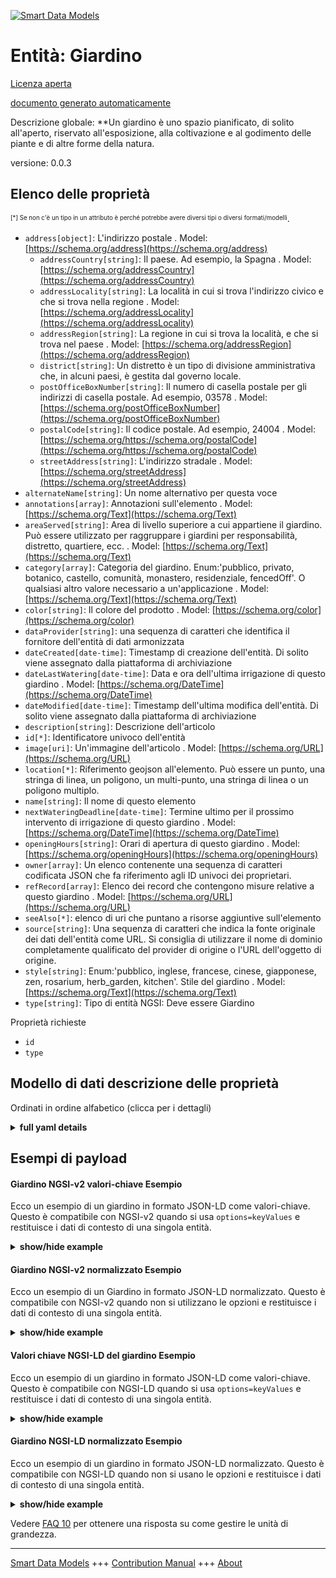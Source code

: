 <!-- 10-Header -->  
[![Smart Data Models](https://smartdatamodels.org/wp-content/uploads/2022/01/SmartDataModels_logo.png "Logo")](https://smartdatamodels.org)  
Entità: Giardino  
================<!-- /10-Header -->  
<!-- 15-License -->  
[Licenza aperta](https://github.com/smart-data-models//dataModel.ParksAndGardens/blob/master/Garden/LICENSE.md)  
[documento generato automaticamente](https://docs.google.com/presentation/d/e/2PACX-1vTs-Ng5dIAwkg91oTTUdt8ua7woBXhPnwavZ0FxgR8BsAI_Ek3C5q97Nd94HS8KhP-r_quD4H0fgyt3/pub?start=false&loop=false&delayms=3000#slide=id.gb715ace035_0_60)  
<!-- /15-License -->  
<!-- 20-Description -->  
Descrizione globale: **Un giardino è uno spazio pianificato, di solito all'aperto, riservato all'esposizione, alla coltivazione e al godimento delle piante e di altre forme della natura.  
versione: 0.0.3  
<!-- /20-Description -->  
<!-- 30-PropertiesList -->  

## Elenco delle proprietà  

<sup><sub>[*] Se non c'è un tipo in un attributo è perché potrebbe avere diversi tipi o diversi formati/modelli</sub></sup>.  
- `address[object]`: L'indirizzo postale  . Model: [https://schema.org/address](https://schema.org/address)	- `addressCountry[string]`: Il paese. Ad esempio, la Spagna  . Model: [https://schema.org/addressCountry](https://schema.org/addressCountry)  
	- `addressLocality[string]`: La località in cui si trova l'indirizzo civico e che si trova nella regione  . Model: [https://schema.org/addressLocality](https://schema.org/addressLocality)  
	- `addressRegion[string]`: La regione in cui si trova la località, e che si trova nel paese  . Model: [https://schema.org/addressRegion](https://schema.org/addressRegion)  
	- `district[string]`: Un distretto è un tipo di divisione amministrativa che, in alcuni paesi, è gestita dal governo locale.    
	- `postOfficeBoxNumber[string]`: Il numero di casella postale per gli indirizzi di casella postale. Ad esempio, 03578  . Model: [https://schema.org/postOfficeBoxNumber](https://schema.org/postOfficeBoxNumber)  
	- `postalCode[string]`: Il codice postale. Ad esempio, 24004  . Model: [https://schema.org/https://schema.org/postalCode](https://schema.org/https://schema.org/postalCode)  
	- `streetAddress[string]`: L'indirizzo stradale  . Model: [https://schema.org/streetAddress](https://schema.org/streetAddress)  
- `alternateName[string]`: Un nome alternativo per questa voce  - `annotations[array]`: Annotazioni sull'elemento  . Model: [https://schema.org/Text](https://schema.org/Text)- `areaServed[string]`: Area di livello superiore a cui appartiene il giardino. Può essere utilizzato per raggruppare i giardini per responsabilità, distretto, quartiere, ecc.  . Model: [https://schema.org/Text](https://schema.org/Text)- `category[array]`: Categoria del giardino. Enum:'pubblico, privato, botanico, castello, comunità, monastero, residenziale, fencedOff'. O qualsiasi altro valore necessario a un'applicazione  . Model: [https://schema.org/Text](https://schema.org/Text)- `color[string]`: Il colore del prodotto  . Model: [https://schema.org/color](https://schema.org/color)- `dataProvider[string]`: una sequenza di caratteri che identifica il fornitore dell'entità di dati armonizzata  - `dateCreated[date-time]`: Timestamp di creazione dell'entità. Di solito viene assegnato dalla piattaforma di archiviazione  - `dateLastWatering[date-time]`: Data e ora dell'ultima irrigazione di questo giardino  . Model: [https://schema.org/DateTime](https://schema.org/DateTime)- `dateModified[date-time]`: Timestamp dell'ultima modifica dell'entità. Di solito viene assegnato dalla piattaforma di archiviazione  - `description[string]`: Descrizione dell'articolo  - `id[*]`: Identificatore univoco dell'entità  - `image[uri]`: Un'immagine dell'articolo  . Model: [https://schema.org/URL](https://schema.org/URL)- `location[*]`: Riferimento geojson all'elemento. Può essere un punto, una stringa di linea, un poligono, un multi-punto, una stringa di linea o un poligono multiplo.  - `name[string]`: Il nome di questo elemento  - `nextWateringDeadline[date-time]`: Termine ultimo per il prossimo intervento di irrigazione di questo giardino  . Model: [https://schema.org/DateTime](https://schema.org/DateTime)- `openingHours[string]`: Orari di apertura di questo giardino  . Model: [https://schema.org/openingHours](https://schema.org/openingHours)- `owner[array]`: Un elenco contenente una sequenza di caratteri codificata JSON che fa riferimento agli ID univoci dei proprietari.  - `refRecord[array]`: Elenco dei record che contengono misure relative a questo giardino  . Model: [https://schema.org/URL](https://schema.org/URL)- `seeAlso[*]`: elenco di uri che puntano a risorse aggiuntive sull'elemento  - `source[string]`: Una sequenza di caratteri che indica la fonte originale dei dati dell'entità come URL. Si consiglia di utilizzare il nome di dominio completamente qualificato del provider di origine o l'URL dell'oggetto di origine.  - `style[string]`: Enum:'pubblico, inglese, francese, cinese, giapponese, zen, rosarium, herb_garden, kitchen'. Stile del giardino  . Model: [https://schema.org/Text](https://schema.org/Text)- `type[string]`: Tipo di entità NGSI: Deve essere Giardino  <!-- /30-PropertiesList -->  
<!-- 35-RequiredProperties -->  
Proprietà richieste  
- `id`  - `type`  <!-- /35-RequiredProperties -->  
<!-- 40-RequiredProperties -->  
<!-- /40-RequiredProperties -->  
<!-- 50-DataModelHeader -->  
## Modello di dati descrizione delle proprietà  
Ordinati in ordine alfabetico (clicca per i dettagli)  
<!-- /50-DataModelHeader -->  
<!-- 60-ModelYaml -->  
<details><summary><strong>full yaml details</strong></summary>    
```yaml  
Garden:    
  description: 'A garden is a distinguishable planned space, usually outdoors, set aside for the display, cultivation, and enjoyment of plants and other forms of nature.'    
  properties:    
    address:    
      description: The mailing address    
      properties:    
        addressCountry:    
          description: 'The country. For example, Spain'    
          type: string    
          x-ngsi:    
            model: https://schema.org/addressCountry    
            type: Property    
        addressLocality:    
          description: 'The locality in which the street address is, and which is in the region'    
          type: string    
          x-ngsi:    
            model: https://schema.org/addressLocality    
            type: Property    
        addressRegion:    
          description: 'The region in which the locality is, and which is in the country'    
          type: string    
          x-ngsi:    
            model: https://schema.org/addressRegion    
            type: Property    
        district:    
          description: 'A district is a type of administrative division that, in some countries, is managed by the local government'    
          type: string    
          x-ngsi:    
            type: Property    
        postOfficeBoxNumber:    
          description: 'The post office box number for PO box addresses. For example, 03578'    
          type: string    
          x-ngsi:    
            model: https://schema.org/postOfficeBoxNumber    
            type: Property    
        postalCode:    
          description: 'The postal code. For example, 24004'    
          type: string    
          x-ngsi:    
            model: https://schema.org/https://schema.org/postalCode    
            type: Property    
        streetAddress:    
          description: The street address    
          type: string    
          x-ngsi:    
            model: https://schema.org/streetAddress    
            type: Property    
        streetNr:    
          description: Number identifying a specific property on a public street    
          type: string    
          x-ngsi:    
            type: Property    
      type: object    
      x-ngsi:    
        model: https://schema.org/address    
        type: Property    
    alternateName:    
      description: An alternative name for this item    
      type: string    
      x-ngsi:    
        type: Property    
    annotations:    
      description: Annotations about the item    
      items:    
        type: string    
      type: array    
      x-ngsi:    
        model: https://schema.org/Text    
        type: Property    
    areaServed:    
      description: 'Higher level area to which the garden belongs to. It can be used to group gardens per responsible, district, neighbourhood, etc'    
      type: string    
      x-ngsi:    
        model: https://schema.org/Text    
        type: Property    
    category:    
      description: 'Garden''s category. Enum:''public, private, botanical, castle, community, monastery, residential, fencedOff''. Or any other value needed by an application'    
      items:    
        enum:    
          - botanical    
          - castle    
          - community    
          - fencedOff    
          - monastery    
          - private    
          - public    
          - residential    
        type: string    
      minItems: 1    
      type: array    
      x-ngsi:    
        model: https://schema.org/Text    
        type: Property    
    color:    
      description: The color of the product    
      type: string    
      x-ngsi:    
        model: https://schema.org/color    
        type: Property    
    dataProvider:    
      description: A sequence of characters identifying the provider of the harmonised data entity    
      type: string    
      x-ngsi:    
        type: Property    
    dateCreated:    
      description: Entity creation timestamp. This will usually be allocated by the storage platform    
      format: date-time    
      type: string    
      x-ngsi:    
        type: Property    
    dateLastWatering:    
      description: Timestamp which corresponds to the last watering of this garden    
      format: date-time    
      type: string    
      x-ngsi:    
        model: https://schema.org/DateTime    
        type: Property    
    dateModified:    
      description: Timestamp of the last modification of the entity. This will usually be allocated by the storage platform    
      format: date-time    
      type: string    
      x-ngsi:    
        type: Property    
    description:    
      description: A description of this item    
      type: string    
      x-ngsi:    
        type: Property    
    id:    
      anyOf:    
        - description: Identifier format of any NGSI entity    
          maxLength: 256    
          minLength: 1    
          pattern: ^[\w\-\.\{\}\$\+\*\[\]`|~^@!,:\\]+$    
          type: string    
          x-ngsi:    
            type: Property    
        - description: Identifier format of any NGSI entity    
          format: uri    
          type: string    
          x-ngsi:    
            type: Property    
      description: Unique identifier of the entity    
      x-ngsi:    
        type: Property    
    image:    
      description: An image of the item    
      format: uri    
      type: string    
      x-ngsi:    
        model: https://schema.org/URL    
        type: Property    
    location:    
      description: 'Geojson reference to the item. It can be Point, LineString, Polygon, MultiPoint, MultiLineString or MultiPolygon'    
      oneOf:    
        - description: Geojson reference to the item. Point    
          properties:    
            bbox:    
              items:    
                type: number    
              minItems: 4    
              type: array    
            coordinates:    
              items:    
                type: number    
              minItems: 2    
              type: array    
            type:    
              enum:    
                - Point    
              type: string    
          required:    
            - type    
            - coordinates    
          title: GeoJSON Point    
          type: object    
          x-ngsi:    
            type: GeoProperty    
        - description: Geojson reference to the item. LineString    
          properties:    
            bbox:    
              items:    
                type: number    
              minItems: 4    
              type: array    
            coordinates:    
              items:    
                items:    
                  type: number    
                minItems: 2    
                type: array    
              minItems: 2    
              type: array    
            type:    
              enum:    
                - LineString    
              type: string    
          required:    
            - type    
            - coordinates    
          title: GeoJSON LineString    
          type: object    
          x-ngsi:    
            type: GeoProperty    
        - description: Geojson reference to the item. Polygon    
          properties:    
            bbox:    
              items:    
                type: number    
              minItems: 4    
              type: array    
            coordinates:    
              items:    
                items:    
                  items:    
                    type: number    
                  minItems: 2    
                  type: array    
                minItems: 4    
                type: array    
              type: array    
            type:    
              enum:    
                - Polygon    
              type: string    
          required:    
            - type    
            - coordinates    
          title: GeoJSON Polygon    
          type: object    
          x-ngsi:    
            type: GeoProperty    
        - description: Geojson reference to the item. MultiPoint    
          properties:    
            bbox:    
              items:    
                type: number    
              minItems: 4    
              type: array    
            coordinates:    
              items:    
                items:    
                  type: number    
                minItems: 2    
                type: array    
              type: array    
            type:    
              enum:    
                - MultiPoint    
              type: string    
          required:    
            - type    
            - coordinates    
          title: GeoJSON MultiPoint    
          type: object    
          x-ngsi:    
            type: GeoProperty    
        - description: Geojson reference to the item. MultiLineString    
          properties:    
            bbox:    
              items:    
                type: number    
              minItems: 4    
              type: array    
            coordinates:    
              items:    
                items:    
                  items:    
                    type: number    
                  minItems: 2    
                  type: array    
                minItems: 2    
                type: array    
              type: array    
            type:    
              enum:    
                - MultiLineString    
              type: string    
          required:    
            - type    
            - coordinates    
          title: GeoJSON MultiLineString    
          type: object    
          x-ngsi:    
            type: GeoProperty    
        - description: Geojson reference to the item. MultiLineString    
          properties:    
            bbox:    
              items:    
                type: number    
              minItems: 4    
              type: array    
            coordinates:    
              items:    
                items:    
                  items:    
                    items:    
                      type: number    
                    minItems: 2    
                    type: array    
                  minItems: 4    
                  type: array    
                type: array    
              type: array    
            type:    
              enum:    
                - MultiPolygon    
              type: string    
          required:    
            - type    
            - coordinates    
          title: GeoJSON MultiPolygon    
          type: object    
          x-ngsi:    
            type: GeoProperty    
      x-ngsi:    
        type: GeoProperty    
    name:    
      description: The name of this item    
      type: string    
      x-ngsi:    
        type: Property    
    nextWateringDeadline:    
      description: Deadline for next watering operation to be done on this garden    
      format: date-time    
      type: string    
      x-ngsi:    
        model: https://schema.org/DateTime    
        type: Property    
    openingHours:    
      description: Opening hours of this garden    
      type: string    
      x-ngsi:    
        model: https://schema.org/openingHours    
        type: Property    
    owner:    
      description: A List containing a JSON encoded sequence of characters referencing the unique Ids of the owner(s)    
      items:    
        anyOf:    
          - description: Identifier format of any NGSI entity    
            maxLength: 256    
            minLength: 1    
            pattern: ^[\w\-\.\{\}\$\+\*\[\]`|~^@!,:\\]+$    
            type: string    
            x-ngsi:    
              type: Property    
          - description: Identifier format of any NGSI entity    
            format: uri    
            type: string    
            x-ngsi:    
              type: Property    
        description: Unique identifier of the entity    
        x-ngsi:    
          type: Property    
      type: array    
      x-ngsi:    
        type: Property    
    refRecord:    
      description: List of records which contain measurements related to this garden    
      items:    
        anyOf:    
          - description: Identifier format of any NGSI entity    
            maxLength: 256    
            minLength: 1    
            pattern: ^[\w\-\.\{\}\$\+\*\[\]`|~^@!,:\\]+$    
            type: string    
            x-ngsi:    
              type: Property    
          - description: Identifier format of any NGSI entity    
            format: uri    
            type: string    
            x-ngsi:    
              type: Property    
        description: Unique identifier of the entity    
        x-ngsi:    
          type: Property    
      type: array    
      x-ngsi:    
        model: https://schema.org/URL    
        type: Relationship    
    seeAlso:    
      description: list of uri pointing to additional resources about the item    
      oneOf:    
        - items:    
            format: uri    
            type: string    
          minItems: 1    
          type: array    
        - format: uri    
          type: string    
      x-ngsi:    
        type: Property    
    source:    
      description: 'A sequence of characters giving the original source of the entity data as a URL. Recommended to be the fully qualified domain name of the source provider, or the URL to the source object'    
      type: string    
      x-ngsi:    
        type: Property    
    style:    
      description: 'Enum:''public, english, french, chinese, japanese, zen, rosarium, herb_garden, kitchen''. Garden''s style'    
      enum:    
        - chinese    
        - english    
        - french    
        - herb_garden    
        - japanese    
        - kitchen    
        - public    
        - rosarium    
        - zen    
      type: string    
      x-ngsi:    
        model: https://schema.org/Text    
        type: Property    
    type:    
      description: 'NGSI Entity Type: It has to be Garden'    
      enum:    
        - Garden    
      type: string    
      x-ngsi:    
        type: Property    
  required:    
    - id    
    - type    
  type: object    
  x-derived-from: ""    
  x-disclaimer: 'Redistribution and use in source and binary forms, with or without modification, are permitted  provided that the license conditions are met. Copyleft (c) 2022 Contributors to Smart Data Models Program'    
  x-license-url: https://github.com/smart-data-models/dataModel.ParksAndGardens/blob/master/Garden/LICENSE.md    
  x-model-schema: https://smart-data-models.github.io/dataModel/ParksAndGardens/Garden/schema.json    
  x-model-tags: ""    
  x-version: 0.0.3    
```  
</details>    
<!-- /60-ModelYaml -->  
<!-- 70-MiddleNotes -->  
<!-- /70-MiddleNotes -->  
<!-- 80-Examples -->  
## Esempi di payload  
#### Giardino NGSI-v2 valori-chiave Esempio  
Ecco un esempio di un giardino in formato JSON-LD come valori-chiave. Questo è compatibile con NGSI-v2 quando si usa `options=keyValues` e restituisce i dati di contesto di una singola entità.  
<details><summary><strong>show/hide example</strong></summary>    
```json  
{  
  "id": "Santander-Garden-Piquio",  
  "type": "Garden",  
  "name": "Jardines de Piquio",  
  "description": "Jardines de Piquio. Zona El Sardinero",  
  "location": {  
    "type": "Point",  
    "coordinates": [-3.7836974, 43.4741091]  
  },  
  "address": {  
    "streetAddress": "Avenida Castañeda",  
    "addressLocality": "Santander",  
    "postalCode": "39005"  
  },  
  "openingHours": "Mo-Su",  
  "style": "french",  
  "category": ["public"],  
  "areaServed": "El Sardinero",  
  "dateLastWatering": "2017-03-31T08:00:00Z",  
  "refRecord": ["Santander-Garden-Piquio-Record-1"]  
}  
```  
</details>  
#### Giardino NGSI-v2 normalizzato Esempio  
Ecco un esempio di un Giardino in formato JSON-LD normalizzato. Questo è compatibile con NGSI-v2 quando non si utilizzano le opzioni e restituisce i dati di contesto di una singola entità.  
<details><summary><strong>show/hide example</strong></summary>    
```json  
{  
  "id": "Santander-Garden-Piquio",  
  "type": "Garden",  
  "category": {  
    "type": "array",  
    "value": [  
      "public"  
    ]  
  },  
  "style": {  
    "type": "Text",  
    "value": "french"  
  },  
  "description": {  
    "type": "Text",  
    "value": "Jardines de Piquio. Zona El Sardinero"  
  },  
  "dateLastWatering": {  
    "type": "DateTime",  
    "value": "2017-03-31T08:00:00Z"  
  },  
  "location": {  
    "type": "geo:json",  
    "value": {  
      "type": "Point",  
      "coordinates": [  
        -3.7836974,  
        43.4741091  
      ]  
    }  
  },  
  "refRecord": {  
    "type": "URI",  
    "value": [  
      "Santander-Garden-Piquio-Record-1"  
    ]  
  },  
  "areaServed": {  
    "type": "Text",  
    "value": "El Sardinero"  
  },  
  "address": {  
    "type": "PostalAddress",  
    "value": {  
      "addressLocality": "Santander",  
      "postalCode": "39005",  
      "streetAddress": "Avenida Casta\u00f1eda"  
    }  
  },  
  "openingHours": {  
    "type": "Text",  
    "value": "Mo-Su"  
  },  
  "name": {  
    "type": "Text",  
    "value": "Jardines de Piquio"  
  }  
}  
```  
</details>  
#### Valori chiave NGSI-LD del giardino Esempio  
Ecco un esempio di un giardino in formato JSON-LD come valori-chiave. Questo è compatibile con NGSI-LD quando si usa `options=keyValues` e restituisce i dati di contesto di una singola entità.  
<details><summary><strong>show/hide example</strong></summary>    
```json  
{  
  "id": "urn:ngsi-ld:Garden:Santander-Garden-Piquio",  
  "type": "Garden",  
  "address": {  
    "addressLocality": "Santander",  
    "postalCode": "39005",  
    "streetAddress": "Avenida Casta\u00f1eda"  
  },  
  "areaServed": "El Sardinero",  
  "category": [  
    "public"  
  ],  
  "dateLastWatering":  "2017-03-31T08:00:00Z"  
  ,  
  "description": "Jardines de Piquio. Zona El Sardinero",  
  "location": {  
    "coordinates": [  
      -3.7836974,  
      43.4741091  
    ],  
    "type": "Point"  
  },  
  "name": "Jardines de Piquio",  
  "openingHours": "Mo-Su",  
  "refRecord": [  
    "urn:ngsi-ld:Record:Santander-Garden-Piquio-Record-1"  
  ],  
  "style": "french",  
  "@context": [  
    "https://raw.githubusercontent.com/smart-data-models/dataModel.ParksAndGardens/master/context.jsonld"  
  ]  
}  
```  
</details>  
#### Giardino NGSI-LD normalizzato Esempio  
Ecco un esempio di un giardino in formato JSON-LD normalizzato. Questo è compatibile con NGSI-LD quando non si usano le opzioni e restituisce i dati di contesto di una singola entità.  
<details><summary><strong>show/hide example</strong></summary>    
```json  
{  
  "id": "urn:ngsi-ld:Garden:Santander-Garden-Piquio",  
  "type": "Garden",  
  "address": {  
    "type": "Property",  
    "value": {  
      "addressLocality": "Santander",  
      "postalCode": "39005",  
      "streetAddress": "Avenida Casta\u00f1eda",  
      "type": "PostalAddress"  
    }  
  },  
  "areaServed": {  
    "type": "Property",  
    "value": "El Sardinero"  
  },  
  "category": {  
    "type": "Property",  
    "value": [  
      "public"  
    ]  
  },  
  "dateLastWatering": {  
    "type": "Property",  
    "value": {  
      "@type": "DateTime",  
      "@value": "2017-03-31T08:00:00Z"  
    }  
  },  
  "description": {  
    "type": "Property",  
    "value": "Jardines de Piquio. Zona El Sardinero"  
  },  
  "location": {  
    "type": "GeoProperty",  
    "value": {  
      "type": "Point",  
      "coordinates": [  
        -3.7836974,  
        43.4741091  
      ]  
    }  
  },  
  "name": {  
    "type": "Property",  
    "value": "Jardines de Piquio"  
  },  
  "openingHours": {  
    "type": "Property",  
    "value": "Mo-Su"  
  },  
  "refRecord": {  
    "type": "Relationship",  
    "object": [  
      "urn:ngsi-ld:Record:Santander-Garden-Piquio-Record-1"  
    ]  
  },  
  "style": {  
    "type": "Property",  
    "value": "french"  
  },  
  "@context": [  
    "https://raw.githubusercontent.com/smart-data-models/dataModel.ParksAndGardens/master/context.jsonld"  
  ]  
}  
```  
</details><!-- /80-Examples -->  
<!-- 90-FooterNotes -->  
<!-- /90-FooterNotes -->  
<!-- 95-Units -->  
Vedere [FAQ 10](https://smartdatamodels.org/index.php/faqs/) per ottenere una risposta su come gestire le unità di grandezza.  
<!-- /95-Units -->  
<!-- 97-LastFooter -->  
---  
[Smart Data Models](https://smartdatamodels.org) +++ [Contribution Manual](https://bit.ly/contribution_manual) +++ [About](https://bit.ly/Introduction_SDM)<!-- /97-LastFooter -->  
